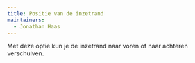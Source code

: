 ```yaml
---
title: Positie van de inzetrand
maintainers:
  - Jonathan Haas
---
```


Met deze optie kun je de inzetrand naar voren of naar achteren verschuiven.
